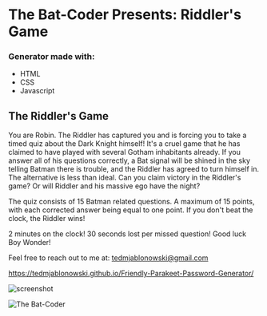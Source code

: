 # The Bat-Coder Presents: Riddler's Game

### Generator made with:

* HTML
* CSS
* Javascript

## The Riddler's Game

You are Robin. The Riddler has captured you and is forcing you to take a timed quiz about the Dark Knight himself! It's a cruel game that he has claimed to have played with several Gotham inhabitants already. If you answer all of his questions correctly, a Bat signal will be shined in the sky telling Batman there is trouble, and the Riddler has agreed to turn himself in. The alternative is less than ideal. Can you claim victory in the Riddler's game? Or will Riddler and his massive ego have the night?

The quiz consists of 15 Batman related questions. A maximum of 15 points, with each corrected answer being equal to one point. If you don't beat the clock, the Riddler wins!

2 minutes on the clock!
30 seconds lost per missed question!
Good luck Boy Wonder!


Feel free to reach out to me at:
tedmjablonowski@gmail.com

https://tedmjablonowski.github.io/Friendly-Parakeet-Password-Generator/

![screenshot](https://github.com/tedmjablonowski/The-Riddler-s-Game/blob/main/assets/images/bat-quiz.jpg)

![The Bat-Coder](https://github.com/tedmjablonowski/Ted-Jablonowski-s-Portfolio/blob/main/assets/images/bat-png.png)
